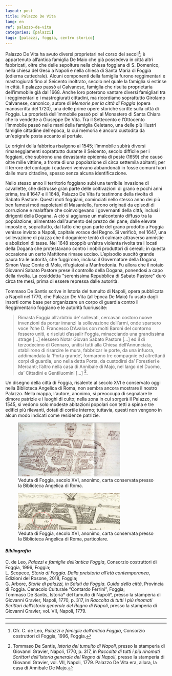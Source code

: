 ```yaml
---
layout: post
title: Palazzo De Vita
lang: en
ref: palazzo-de-vita
categories: [palazzi]
tags: [palazzi, foggia, centro storico]
---
```


Palazzo De Vita ha avuto diversi proprietari nel corso dei secoli[^1]; è appartenuto all’antica famiglia De Maio che già possedeva in città altri fabbricati, oltre che delle sepolture nella chiesa foggiana di S. Domenico, nella chiesa del Gesù a Napoli e nella chiesa di Santa Maria di Foggia (odierna cattedrale). Alcuni componenti della famiglia furono reggimentari e mastrogiurati fino al Seicento inoltrato, secolo nel quale la famiglia si estinse in città. Il palazzo passò ai Calvanese, famiglia che risulta proprietaria dell’immobile già dal 1668. Anche loro poterono vantare diversi famigliari tra i reggimentari e i mastrogiurati cittadini, ma ricordiamo soprattutto Girolamo Calvanese, canonico, autore di *Memorie per la città di Foggia* (opera manoscritta del 1720), una delle prime opere storiche scritte sulla città di Foggia. La proprietà dell’immobile passò poi al Monastero di Santa Chiara che lo vendette a Giuseppe De Vita. Tra il Settecento e l’Ottocento l’immobile passò nelle mani della famiglia Celetano, una delle più illustri famiglie cittadine dell’epoca, la cui memoria è ancora custodita da un'epigrafe posta accanto al portale.

Le origini della fabbrica risalgono al 1545; l’immobile subirà diversi rimaneggiamenti soprattutto durante il Seicento, secolo difficile per i foggiani, che subirono una devastante epidemia di peste (1659) che causò oltre mille vittime, a fronte di una popolazione di circa settemila abitanti; per il terrore del contagio i cadaveri venivano abbandonati in fosse comuni fuori dalle mura cittadine, spesso senza alcuna identificazione.

Nello stesso anno il territorio foggiano subì una terribile invasione di cavallette, che distrusse gran parte delle coltivazioni di grano e pochi anni prima, tra il 1647 e il 1648, Palazzo De Vita fu testimone della rivolta di Sabato Pastore. Questi moti foggiani, cominciati nello stesso anno dei più ben famosi moti napoletani di Masaniello, furono originati da episodi di corruzione e malaffare che coinvolgevano i governanti della città, inclusi i dirigenti della Dogana. A ciò si aggiunse un malcontento diffuso tra la popolazione, alimentato dall'aumento del prezzo del pane, dalle elevate imposte e, soprattutto, dal fatto che gran parte del grano prodotto a Foggia venisse inviato a Napoli, capitale vorace del Regno. Si verificò, nel 1647, una sollevazione di piazza che il doganiere tentò di calmare attraverso amnistie e abolizioni di tasse. Nel 1648 scoppiò un’altra violenta rivolta tra i locati della Dogana che protestavano contro i nobili produttori di cereali; in questa occasione un certo Mattitone rimase ucciso. L’episodio suscitò grande paura tra le autorità, che fuggirono, incluso il Governatore della Dogana, Simon Vaaz Conte di Mola, rifugiatosi a Manfredonia. Fu allora che il notaio Giovanni Sabato Pastore prese il controllo della Dogana, ponendosi a capo della rivolta. La cosiddetta "serenissima Repubblica di Sabato Pastore" durò circa tre mesi, prima di essere repressa dalle autorità.

Tommaso De Santis scrive in Istoria del tumulto di Napoli, opera pubblicata a Napoli nel 1770, che Palazzo De Vita (all’epoca De Maio) fu usato dagli insorti come base per organizzare un corpo di guardia contro il Reggimentario foggiano e le autorità fuoriuscite:

>Rimasta Foggia all’arbitrio de’ sollevati, cercavan costoro nuove invenzioni da portar innanzi la sollevazione dell’armi, onde sparsero voce ?che D. Francesco D’Avalos con molti Baroni del contorno fossero uniti, e risoluti d’assalir Foggia, minacciando una grandissima strage […] elessero Notar Giovan Sabato Pastore […] ed il dì terzodecimo di Gennaro, unitisi tutti alla Chiesa dell’Annunciata, stabilirono di risarcire le mura, fabbricar le porte, da una infuora, addimandata la ‘Porta grande’, formarono tre compagnie ed altrettanti corpi di guardia, uno nella detta Porta, da custodirsi da’ Forestieri e Mercanti; l’altro nella casa di Annibale di Majo, nel largo del Duomo, da’ Cittadini e Gentiluomini […] [^2].

Un disegno della città di Foggia, risalente al secolo XVI e conservato oggi nella Biblioteca Angelica di Roma, non sembra ancora mostrare il nostro Palazzo. Nella mappa, l'autore, anonimo, si preoccupa di segnalare le dimore patrizie e i luoghi di culto; nella zona in cui sorgerà il Palazzo, nel 1545, si vedono solo modeste abitazioni popolari con tetti a spina e tre edifici più rilevanti, dotati di cortile interno; tuttavia, questi non vengono in alcun modo indicati come residenze patrizie.

<figure>
    <img src="/assets/images/palazzo-de-vita/0.png"
         alt="Veduta di Foggia, secolo XVI, anonimo, carta conservata presso la Biblioteca Angelica di Roma."
         width="75%"
         height="75%">
    <figcaption>Veduta di Foggia, secolo XVI, anonimo, carta conservata presso la Biblioteca Angelica di Roma.</figcaption>
</figure>

<figure>
    <img src="/assets/images/palazzo-de-vita/1.png"
         alt="Veduta di Foggia, secolo XVI, anonimo, carta conservata presso la Biblioteca Angelica di Roma, particolare."
         width="75%"
         height="75%">
    <figcaption>Veduta di Foggia, secolo XVI, anonimo, carta conservata presso la Biblioteca Angelica di Roma, particolare.</figcaption>
</figure>

#### *Bibliografia*

C. de Leo, *Palazzi e famiglie dell’antica Foggia*, Consorzio costruttori di Foggia, 1996, Foggia;\
L. Scopece, *Storia di Foggia. Dalla preistoria all’età contemporanea*, Edizioni del Rosone, 2018, Foggia;\
G. Arbore, *Storie di palazzi, in Saluti da Foggia. Guida della città*, Provincia di Foggia. Cenacolo Culturale “Contardo Ferrini”, Foggia;\
Tommaso De Santis, Istoria* del tumulto di Napoli*, presso la stamperia di Giovanni Gravier, Napoli, 1770, p. 317, in *Raccolta di tutti i più rinomati Scrittori dell’Istoria generale del Regno di Napoli*, presso la stamperia di Giovanni Gravier, vol. VII, Napoli, 1779.

---

[^1]: Cfr. C. de Leo, *Palazzi e famiglie dell’antica Foggia*, Consorzio costruttori di Foggia, 1996, Foggia.
[^2]: Tommaso De Santis, *Istoria del tumulto di Napoli*, presso la stamperia di Giovanni Gravier, Napoli, 1770, p. 317, in *Raccolta di tutti i più rinomati Scrittori dell’Istoria generale del Regno di Napoli*, presso la stamperia di Giovanni Gravier, vol. VII, Napoli, 1779. Palazzo De Vita era, allora, la casa di Annibale De Majo.
